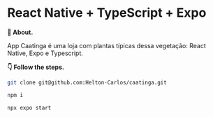 # React Native + TypeScript + Expo

**💬 About.** 

App Caatinga é uma loja com plantas típicas dessa vegetação: React Native, Expo e Typescript.

**👇 Follow the steps.** 

```bash
git clone git@github.com:Helton-Carlos/caatinga.git
```

```bash
npm i 
```

```bash
npx expo start
```
